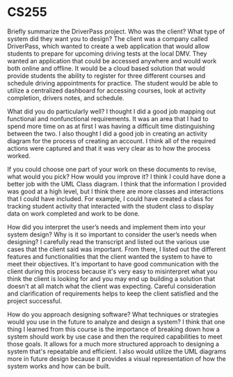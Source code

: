 # CS255

Briefly summarize the DriverPass project. Who was the client? What type of system did they want you to design?
The client was a company called DriverPass, which wanted to create a web application that would allow students to prepare for upcoming driving tests at the local DMV. They wanted an application that could be accessed anywhere and would work both online and offline. It would be a cloud based solution that would provide students the ability to register for three different courses and schedule driving appointments for practice. The student would be able to utilize a centralized dashboard for accessing courses, look at activity completion, drivers notes, and schedule.

What did you do particularly well?
I thought I did a good job mapping out functional and nonfunctional requirements. It was an area that I had to spend more time on as at first I was having a difficult time distinguishing between the two. I also thought I did a good job in creating an activity diagram for the process of creating an account. I think all of the required actions were captured and that it was very clear as to how the process worked.

If you could choose one part of your work on these documents to revise, what would you pick? How would you improve it?
I think I could have done a better job with the UML Class diagram. I think that the information I provided was good at a high level, but I think there are more classes and interactions that I could have included. For example, I could have created a class for tracking student activity that interacted with the student class to display data on work completed and work to be done.

How did you interpret the user’s needs and implement them into your system design? Why is it so important to consider the user’s needs when designing?
I carefully read the transcript and listed out the various use cases that the client said was important. From there, I listed out the different features and functionalities that the client wanted the system to have to meet their objectives. It's important to have good communication with the client during this process because it's very easy to misinterpret what you think the client is looking for and you may end up building a solution that doesn't at all match what the client was expecting. Careful consideration and clarification of requirements helps to keep the client satisfied and the project successful.

How do you approach designing software? What techniques or strategies would you use in the future to analyze and design a system?
I think that one thing I learned from this course is the importance of breaking down how a system should work by use case and then the required capabilities to meet those goals. It allows for a much more structured approach to designing a system that's repeatable and efficient. I also would utilize the UML diagrams more in future design because it provides a visual representation of how the system works and how can be built.
